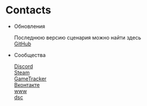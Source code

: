 Contacts
========

* Обновления

	Последнюю версию сценария можно найти здесь  
	[GitHub](https://github.com/completely-burned/glowing-octo-shame-arma2)  

* Сообщества

	[Discord](https://discord.gg/vXsftQeAnj)  
	[Steam](https://steamcommunity.com/groups/armaprivate)  
	[GameTracker](https://www.gametracker.com/clan/irrepressible/)  
	[Вконтакте](https://vk.com/public186290005)  
	[www](http://rvtbn5rfvgyhhbyjuh.dynv6.net:8000/)  
	[dsc](dsc:mlr23zetiz3vzbiwomo3bmv6efgqehe7o5bts2soggr6gu5lkbyq?dn=games)  

